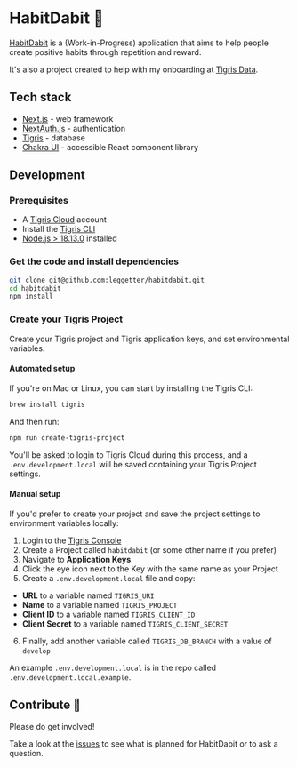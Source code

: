 # HabitDabit 🧘

[Habit](https://en.wiktionary.org/wiki/habit)[Dabit](https://en.wiktionary.org/wiki/dabit) is a (Work-in-Progress) application that aims to help people create positive habits through repetition and reward.

It's also a project created to help with my onboarding at [Tigris Data](https://www.tigrisdata.com).

## Tech stack

- [Next.js](https://nextjs.org/) - web framework
- [NextAuth.js](https://next-auth.js.org/) - authentication
- [Tigris](https://www.tigrisdata.com) - database
- [Chakra UI](https://chakra-ui.com/) - accessible React component library

## Development

### Prerequisites

* A [Tigris Cloud](https://www.tigrisdata.com) account
* Install the [Tigris CLI](https://www.tigrisdata.com/docs/sdkstools/cli/installation/)
* [Node.js > 18.13.0](https://nodejs.org/en/download/) installed

### Get the code and install dependencies

```bash
git clone git@github.com:leggetter/habitdabit.git
cd habitdabit
npm install
```

### Create your Tigris Project

Create your Tigris project and Tigris application keys, and set environmental variables.

#### Automated setup

If you're on Mac or Linux, you can start by installing the Tigris CLI:

```bash
brew install tigris
```

And then run:

```bash
npm run create-tigris-project
```

You'll be asked to login to Tigris Cloud during this process, and a `.env.development.local`
will be saved containing your Tigris Project settings.

#### Manual setup

If you'd prefer to create your project and save the project settings to environment variables locally:

1. Login to the [Tigris Console](https://console.preview.tigrisdata.cloud/)
2. Create a Project called `habitdabit` (or some other name if you prefer)
3. Navigate to **Application Keys**
4. Click the eye icon next to the Key with the same name as your Project
5. Create a `.env.development.local` file and copy:
  - **URL** to a variable named `TIGRIS_URI`
  - **Name** to a variable named `TIGRIS_PROJECT`
  - **Client ID** to a variable named `TIGRIS_CLIENT_ID`
  - **Client Secret** to a variable named `TIGRIS_CLIENT_SECRET`
6. Finally, add another variable called `TIGRIS_DB_BRANCH` with a value of `develop`

An example `.env.development.local` is in the repo called `.env.development.local.example`.

## Contribute 🙌

Please do get involved!

Take a look at the [issues](https://github.com/leggetter/habitdabit/issues) to see what is planned for HabitDabit or to ask a question.